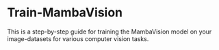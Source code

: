 # Train-MambaVision
This is a step-by-step guide for training the MambaVision model on your image-datasets for various computer vision tasks.
